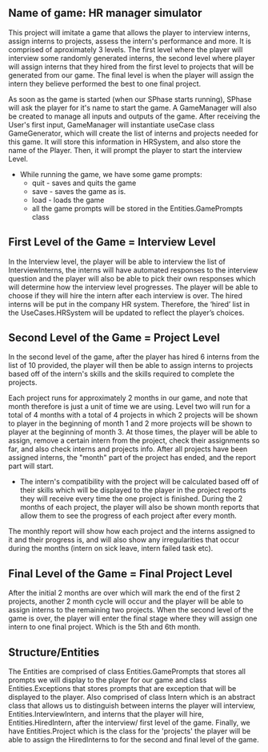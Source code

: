 ## Name of game: HR manager simulator 

This project will imitate a game that allows the player to interview interns, assign interns to projects, assess the intern's performance and more. It is comprised 
of aproximately 3 levels. The first level where the player will interview some randomly generated interns, the second level where player will assign interns that 
they hired from the first level to projects that will be generated from our game. The final level is when the player will assign the intern they believe performed
the best to one final project. 

As soon as the game is started (when our SPhase starts running), SPhase will ask the player for it's name to start the game. A GameManager will also be created to manage all inputs and outputs of the game. After receiving the User's first input, GameManager will instantiate useCase class GameGenerator, which will create the list of 
interns and projects needed for this game. It will store this information in HRSystem, and also store the name of the Player.
Then, it will prompt the player to start the interview Level. 

- While running the game, we have some game prompts:
    - quit - saves and quits the game
    - save - saves the game as is.
    - load - loads the game 
    - all the game prompts will be stored in the Entities.GamePrompts class
    
## First Level of the Game = Interview Level     

In the Interview level, the player will be able to interview the list of InterviewInterns, the interns will have automated responses to the interview question 
and the player will also be able to pick their own responses which will determine how the interview level progresses. The player will be able to choose if they 
will hire the intern after each interview is over. The hired interns will be put in the company HR system. Therefore, the ‘hired’ list in the UseCases.HRSystem 
will be updated to reflect the player’s choices.

## Second Level of the Game = Project Level 

In the second level of the game, after the player has hired 6 interns from the list of 10 provided, the player will then be able to assign interns to projects 
based off of the intern's skills and the skills required to complete the projects. 

Each project runs for approximately 2 months in our game, and note that month therefore is just a unit of time we are using.
Level two will run for a total of 4 months with a total of 4 projects in which 2 projects will be shown to player in the beginning of month 1 and 
2 more projects will be shown to player at the beginning of month 3.
At those times, the player will be able to assign, remove a certain intern from the project, check their assignments so far, and also check interns and projects info.
After all projects have been assigned interns, the "month" part of the project has ended, and the report part will start. 
- The intern's compatibility with the project will be calculated based off 
of their skills which will be displayed to the player in the project reports they will receive every time the one project is finished. During the 2 months of 
each project, the player will also be shown month reports that allow them to see the progress of each project after every month. 

The monthly report will show how each project and the interns assigned to it and their progress is, and will also show any irregularities that occur during the months (intern on sick leave, intern failed task etc). 

## Final Level of the Game = Final Project Level 
 
After the initial 2 months are over which will mark the end of the first 2 projects, another 2 month cycle will occur and the player will be able to assign 
interns to the remaining two projects. When the second level of the game is over, the player will enter the final stage where they will assign one intern to one 
final project. Which is the 5th and 6th month.

## Structure/Entities 

The Entities are comprised of class Entities.GamePrompts that stores all prompts we will display to the player for our game and class Entities.Exceptions 
that stores prompts that are exception that will be displayed to the player. Also comprised of class Intern which is an abstract class that allows us to 
distinguish between interns the player will interview, Entities.InterviewIntern, and interns that the player will hire, Entities.HiredIntern, after the 
interview/ first level of the game. Finally, we have Entities.Project which is the class for the 'projects' the player will be able to assign the HiredInterns to
for the second and final level of the game.



